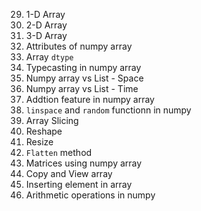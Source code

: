 29) 1-D Array
30) 2-D Array
31) 3-D Array
32) Attributes of numpy array
33) Array `dtype`
34) Typecasting in numpy array
35) Numpy array vs List - Space
36) Numpy array vs List - Time
37) Addtion feature in numpy array
38) `linspace` and `random` functionn in numpy
39) Array Slicing
40) Reshape
41) Resize
42) `Flatten` method
43) Matrices using numpy array
44) Copy and View array
45) Inserting element in array
46) Arithmetic operations in numpy